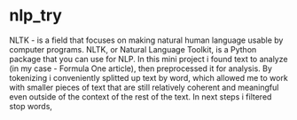 # nlp_try
NLTK - is a field that focuses on making natural human language usable by computer programs. NLTK, or Natural Language Toolkit, is a Python package that you can use for NLP.
In this mini project i found text to analyze (in my case - Formula One article), then preprocessed it for analysis. By tokenizing i conveniently splitted up text by word, which allowed me to work with smaller pieces of text that are still relatively coherent and meaningful even outside of the context of the rest of the text. In next steps i filtered stop words,
